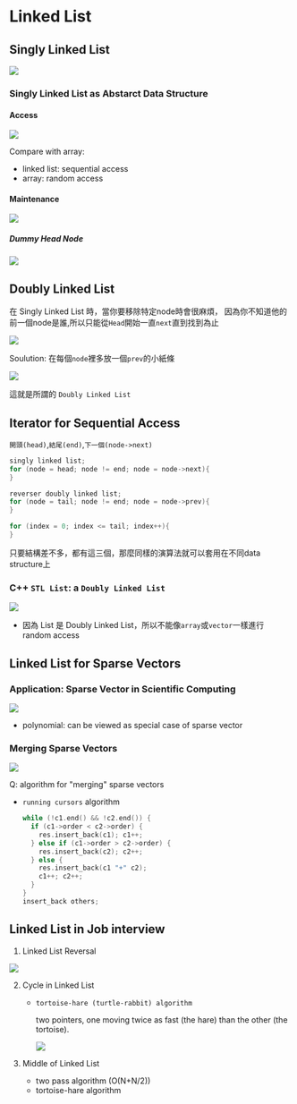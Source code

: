 # Linked List

## Singly Linked List

![](images/linked_list_01.png)

### Singly Linked List as Abstarct Data Structure

#### Access

![](images/linked_list_02.png)

Compare with array:

- linked list: sequential access
- array: random access

#### Maintenance

![](images/linked_list_02.png)

##### Dummy Head Node

![](images/linked_list_02_2.png)

## Doubly Linked List

在 Singly Linked List 時，當你要移除特定node時會很麻煩，
因為你不知道他的前一個node是誰,所以只能從`Head`開始一直`next`直到找到為止

![](images/linked_list_03.png)

Soulution: 在每個`node`裡多放一個`prev`的小紙條

![](images/linked_list_03_2.png)

這就是所謂的 `Doubly Linked List`

## Iterator for Sequential Access

`開頭(head)`,`結尾(end)`,`下一個(node->next)`

```c
singly linked list;
for (node = head; node != end; node = node->next){
}

reverser doubly linked list;
for (node = tail; node != end; node = node->prev){
}

for (index = 0; index <= tail; index++){
}
```

只要結構差不多，都有這三個，那麼同樣的演算法就可以套用在不同data structure上

### C++ `STL List`: a `Doubly Linked List`

![](images/linked_list_03_3.png)

* 因為 List 是 Doubly Linked List，所以不能像`array`或`vector`一樣進行 random access

## Linked List for Sparse Vectors

### Application: Sparse Vector in Scientific Computing

![](images/linked_list_04.png)

* polynomial: can be viewed as special case of sparse vector

### Merging Sparse Vectors

![](images/linked_list_04_2.png)

Q: algorithm for "merging" sparse vectors

* `running cursors` algorithm

    ```c
    while (!c1.end() && !c2.end()) {
      if (c1->order < c2->order) {
        res.insert_back(c1); c1++;
      } else if (c1->order > c2->order) {
        res.insert_back(c2); c2++;
      } else {
        res.insert_back(c1 "+" c2);
        c1++; c2++;
      }
    }
    insert_back others;
    ````

## Linked List in Job interview

1. Linked List Reversal

![](images/linked_list_05.png)

2. Cycle in Linked List
    - `tortoise-hare (turtle-rabbit) algorithm`

       two pointers, one moving twice as fast (the hare) than the other (the tortoise).

        ![](images/linked_list_05_2.png)

3. Middle of Linked List
    - two pass algorithm (O(N+N/2))
    - tortoise-hare algorithm
